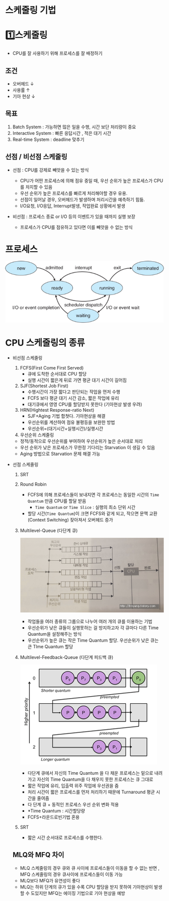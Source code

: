 # 스케줄링 기법

# 1️⃣스케줄링

- CPU를 잘 사용하기 위해 프로세스를 잘 배정하기

## 조건

- 오버헤드 ↓
- 사용률 ↑
- 기아 현상 ↓

## 목표

1. Batch System : 가능하면 많은 일을 수행, 시간 보단 처리량이 중요
2. Interactive System : 빠른 응답시간 , 적은 대기 시간
3. Real-time System : deadline 맞추기

## 선점 / 비선점 스케줄링

- 선점 : CPU를 강제로 빼앗을 수 있는 방식
    - CPU가 어떤 프로세스에 의해 점유 중일 때, 우선 순위가 높은 프로세스가 CPU를 차지할 수 있음
    - 우선 순위가 높은 프로세스를 빠르게 처리해야할 경우 유용.
    - 선점이 일어날 경우, 오버헤드가 발생하며 처리시간을 예측하기 힘듦.
    - I/O요청, I/O응답, Interrupt발생, 작업완료 상황에서 발생

- 비선점 : 프로세스 종료 or I/O 등의 이벤트가 있을 때까지 실행 보장
    - 프로세스가 CPU를 점유하고 있다면 이를 빼앗을 수 없는 방식

# 프로세스

![%E1%84%89%E1%85%B3%E1%84%8F%E1%85%A6%E1%84%8C%E1%85%AE%E1%86%AF%E1%84%85%E1%85%B5%E1%86%BC%20%E1%84%80%E1%85%B5%E1%84%87%E1%85%A5%E1%86%B8%206db947eea0224d529850d045fca48713/Untitled.png](./scheduling/Untitled.png)

# CPU 스케줄링의 종류

- 비선점 스케줄링
    1. FCFS(First Come First Served)
        - 큐에 도착한 순서대로 CPU 할당
        - 실행 시간이 짧은게 뒤로 가면 평균 대기 시간이 길어짐
    2. SJF(Shortest Job First)
        - 수행시간이 가장 짧다고 판단되는 작업을 먼저 수행
        - FCFS 보다 평균 대기 시간 감소, 짧은 작업에 유리
        - 대기큐에서 영영 CPU를 할당받지 못한다 (기아현상 발생 우려)
    3. HRN(Hightest Response-ratio Next)
        - SJF+Aging 기법 합쳣다. 기아현상을 해결
        - 우선순위를 계산하여 점유 불평등을 보완한 방법
        - 우선순위=(대기시간+실행시간)/실행시간
    4. 우선순위 스케줄링
    - 정적/동적으로 우선순위를 부여하여 우선순위가 높은 순서대로 처리
    - 우선 순위가 낮은 프로세스가 무한정 기다리는 Starvation 이 생길 수 있음
    - Aging 방법으로 Starvation 문제 해결 가능
- 선점 스케줄링
    1. SRT
    2. Round Robin
        - FCFS에 의해 프로세스들이 보내지면 각 프로세스는 동일한 시간의 `Time Quantum` 만큼 CPU를 할달 받음
            - `Time Quantum` or `Time Slice` : 실행의 최소 단위 시간
        - 할당 시간(`Time Quantum`)이 크면 FCFS와 같게 되고, 작으면 문맥 교환 (Context Switching) 잦아져서 오버헤드 증가
    3. Multilevel-Queue (다단계 큐)

        ![%E1%84%89%E1%85%B3%E1%84%8F%E1%85%A6%E1%84%8C%E1%85%AE%E1%86%AF%E1%84%85%E1%85%B5%E1%86%BC%20%E1%84%80%E1%85%B5%E1%84%87%E1%85%A5%E1%86%B8%206db947eea0224d529850d045fca48713/Untitled%201.png](./scheduling/Untitled%201.png)

        - 작업들을 여러 종류의 그룹으로 나누어 여러 개의 큐를  이용하는 기법
        - 우선순위가 낮은 큐들이 실행못하는 걸 방지하고자 각 큐마다 다른 Time Quantum을 설정해주는 방식
        - 우선순위가 높은 큐는 작은 Time Quantum 할당. 우선순위가 낮은 큐는 큰 TIme Quantum 할당

    4. Multilevel-Feedback-Queue (다단계 피드백 큐)

        ![%E1%84%89%E1%85%B3%E1%84%8F%E1%85%A6%E1%84%8C%E1%85%AE%E1%86%AF%E1%84%85%E1%85%B5%E1%86%BC%20%E1%84%80%E1%85%B5%E1%84%87%E1%85%A5%E1%86%B8%206db947eea0224d529850d045fca48713/Untitled%202.png](./scheduling/Untitled%202.png)

        - 다단계 큐에서 자신의 Time Quantum 을 다 채운 프로세스는 밑으로 내려가고 자신의 Time Quantum을 다 채우지 못한 프로세스는 큐 그대로
        - 짧은 작업에 유리, 입출력 위주 작업에 우선권을 줌
        - 처리 시간이 짧은 프로세스를 먼저 처리하기 때문에 Turnaround 평균 시간을 줄여줌
        - 다 단계 큐 + 동적인 프로세스 우선 순위 변화 적용
        - *Time Quantum : 시간할당량
        - FCFS+라운드로빈기법 혼용
    5. SRT
        - 짧은 시간 순서대로 프로세스를 수행한다.

    ## MLQ와 MFQ 차이

    - MLQ 스케줄링의 경우 큐와 큐 사이에 프로세스들이 이동을 할 수 없는 반면 , MFQ 스케줄링의 경우 큐사이에 프로세스들이 이동 가능
    - MLQ보다 MFQ가 유연성이 좋다
    - MLQ는 하위 단계의 큐가 있을 수록 CPU 할당을 받지 못하여 기아현상이 발생할 수 도있지만 MFQ는 에이징 기법으로 기아 현상을 예방